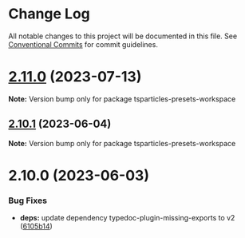 # Change Log

All notable changes to this project will be documented in this file.
See [Conventional Commits](https://conventionalcommits.org) for commit guidelines.

# [2.11.0](https://github.com/tsparticles/presets/compare/v2.10.1...v2.11.0) (2023-07-13)

**Note:** Version bump only for package tsparticles-presets-workspace





## [2.10.1](https://github.com/tsparticles/presets/compare/v2.10.0...v2.10.1) (2023-06-04)

**Note:** Version bump only for package tsparticles-presets-workspace





# 2.10.0 (2023-06-03)


### Bug Fixes

* **deps:** update dependency typedoc-plugin-missing-exports to v2 ([6105b14](https://github.com/tsparticles/presets/commit/6105b1499e4c93b72f79b75017862f507efd2676))
